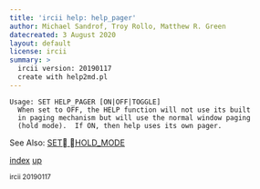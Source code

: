 ```yaml
---
title: 'ircii help: help_pager'
author: Michael Sandrof, Troy Rollo, Matthew R. Green
datecreated: 3 August 2020
layout: default
license: ircii
summary: >
  ircii version: 20190117
  create with help2md.pl
---
```

```
Usage: SET HELP_PAGER [ON|OFF|TOGGLE]
  When set to OFF, the HELP function will not use its built
  in paging mechanism but will use the normal window paging
  (hold mode).  If ON, then help uses its own pager.

```
See Also:
  [SET HOLD_MODE](../set/hold_mode.html)

[index](index.html)
[up](..)

<small> ircii 20190117 </small>
